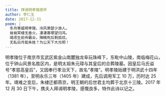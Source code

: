 ```yaml
---
title: 拜谒明孝陵感怀
author: 李仁玉
date: 2017-12-31
poem: |
  冬月寒威明孝陵，冷风萧瑟少游人。
  耸耸冥楼无香火，凄凄寡塚望归鸿。
  竭虑生前传霸业，殚精死后剩孤坟。
  无私日月能朱姓？为公天下大光明！
---
```


明孝陵位于南京市玄武区紫金山南麓独龙阜玩珠峰下，东毗中山陵，南临梅花山，位于钟山风景名胜区内，是明太祖朱元璋与其皇后的合葬陵墓。因皇后马氏谥号“孝慈高皇后”，又因奉行孝治天下，故名“孝陵”。明孝陵始建于明洪武十四年（1381 年），至明永乐三年（1405 年）建成，先后调用军工 10 万，历时达 25 年。靖难之变后，朱棣迁都燕京，明王朝的后世君主均葬于北京十三陵。2017 年 12 月 30 日下午，携夫人拜谒明孝陵，感慨良多，特作此诗以记之。
